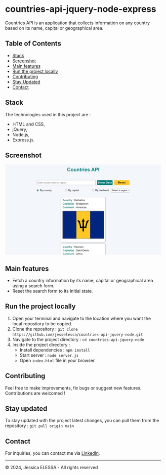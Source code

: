 # countries-api-jquery-node-express

Countries API is an application that collects information on any country based on its name, capital or geographical area.

## Table of Contents

- [Stack](#stack)
- [Screenshot](#screenshot)
- [Main features](#main-features)
- [Run the project locally](#run-the-project-locally)
- [Contributing](#contributing)
- [Stay Updated](#stay-updated)
- [Contact](#contact)

## Stack

The technologies used in this project are :

- HTML and CSS,
- jQuery,
- Node.js,
- Express.js.

## Screenshot

![Screenshot](./public/images/screenshot.png)

## Main features

- Fetch a country information by its name, capital or geographical area using a search form.
- Reset the search form to its initial state.

## Run the project locally

1. Open your terminal and navigate to the location where you want the local repository to be copied.
2. Clone the repository : `git clone https://github.com/jesselessa/countries-api-jquery-node.git`
3. Navigate to the project directory : `cd countries-api-jquery-node`
4. Inside the project directory :
   - Install dependencies : `npm install`
   - Start server : `node server.js`
   - Open `index.html` file in your browser

## Contributing

Feel free to make improvements, fix bugs or suggest new features. Contributions are welcomed !

## Stay updated

To stay updated with the project latest changes, you can pull them from the repository : `git pull origin main`

## Contact

For inquiries, you can contact me via [LinkedIn](https://www.linkedin.com/in/jessica-elessa/).

---

&copy; 2024, Jessica ELESSA - All rights reserved

